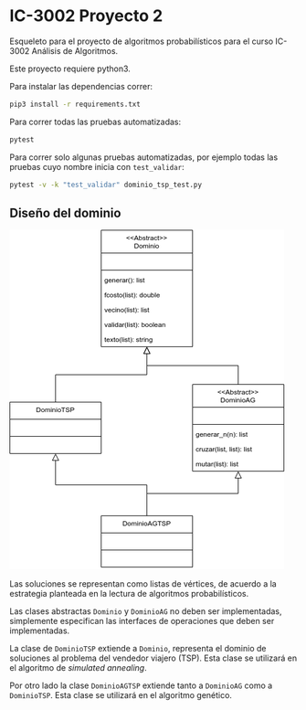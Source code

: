 # IC-3002 Proyecto 2 #

Esqueleto para el proyecto de algoritmos probabilísticos para el curso IC-3002 Análisis de Algoritmos.

Este proyecto requiere python3.

Para instalar las dependencias correr:

```bash
pip3 install -r requirements.txt
```

Para correr todas las pruebas automatizadas:

```bash
pytest
```

Para correr solo algunas pruebas automatizadas, por ejemplo todas las pruebas cuyo nombre inicia con `test_validar`:

```bash
pytest -v -k "test_validar" dominio_tsp_test.py
```

## Diseño del dominio ##

![Diagrama de clases alto nivel](diagrama.png)

Las soluciones se representan como listas de vértices, de acuerdo a la estrategia planteada en la lectura de algoritmos probabilísticos. 

Las clases abstractas `Dominio` y `DominioAG` no deben ser implementadas, simplemente especifican las interfaces de operaciones que deben ser implementadas.

La clase de `DominioTSP` extiende a `Dominio`, representa el dominio de soluciones al problema del vendedor viajero (TSP). Esta clase se utilizará en el algoritmo de *simulated annealing*. 

Por otro lado la clase `DominioAGTSP` extiende tanto a `DominioAG` como a `DominioTSP`. Esta clase se utilizará en el algoritmo genético.
